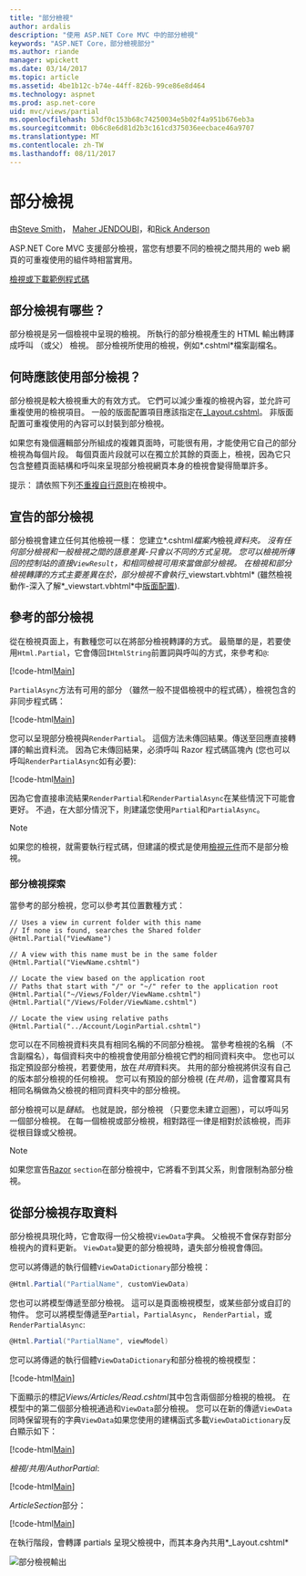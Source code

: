 ```yaml
---
title: "部分檢視"
author: ardalis
description: "使用 ASP.NET Core MVC 中的部分檢視"
keywords: "ASP.NET Core，部分檢視部分"
ms.author: riande
manager: wpickett
ms.date: 03/14/2017
ms.topic: article
ms.assetid: 4be1b12c-b74e-44ff-826b-99ce86e8d464
ms.technology: aspnet
ms.prod: asp.net-core
uid: mvc/views/partial
ms.openlocfilehash: 53df0c153b68c74250034e5b02f4a951b676eb3a
ms.sourcegitcommit: 0b6c8e6d81d2b3c161cd375036eecbace46a9707
ms.translationtype: MT
ms.contentlocale: zh-TW
ms.lasthandoff: 08/11/2017
---
```

# <a name="partial-views"></a>部分檢視

由[Steve Smith](http://ardalis.com)， [Maher JENDOUBI](https://twitter.com/maherjend)，和[Rick Anderson](https://twitter.com/RickAndMSFT)

ASP.NET Core MVC 支援部分檢視，當您有想要不同的檢視之間共用的 web 網頁的可重複使用的組件時相當實用。

[檢視或下載範例程式碼](https://github.com/aspnet/Docs/tree/master/aspnetcore/mvc/views/partial/sample)

## <a name="what-are-partial-views"></a>部分檢視有哪些？

部分檢視是另一個檢視中呈現的檢視。 所執行的部分檢視產生的 HTML 輸出轉譯成呼叫 （或父） 檢視。 部分檢視所使用的檢視，例如*.cshtml*檔案副檔名。

## <a name="when-should-i-use-partial-views"></a>何時應該使用部分檢視？

部分檢視是較大檢視重大的有效方式。 它們可以減少重複的檢視內容，並允許可重複使用的檢視項目。 一般的版面配置項目應該指定在[_Layout.cshtml](layout.md)。 非版面配置可重複使用的內容可以封裝到部分檢視。

如果您有幾個邏輯部分所組成的複雜頁面時，可能很有用，才能使用它自己的部分檢視為每個片段。 每個頁面片段就可以在獨立於其餘的頁面上，檢視，因為它只包含整體頁面結構和呼叫來呈現部分檢視網頁本身的檢視會變得簡單許多。

提示： 請依照下列[不重複自行原則](http://deviq.com/don-t-repeat-yourself/)在檢視中。

## <a name="declaring-partial-views"></a>宣告的部分檢視

部分檢視會建立任何其他檢視一樣： 您建立*.cshtml*檔案內*檢視*資料夾。 沒有任何部分檢視和一般檢視之間的語意差異-只會以不同的方式呈現。 您可以檢視所傳回的控制站的直接`ViewResult`，和相同檢視可用來當做部分檢視。 在檢視和部分檢視轉譯的方式主要差異在於，部分檢視不會執行*_viewstart.vbhtml* (雖然檢視動作-深入了解*_viewstart.vbhtml*中[版面配置](layout.md)).

## <a name="referencing-a-partial-view"></a>參考的部分檢視

從在檢視頁面上，有數種您可以在將部分檢視轉譯的方式。 最簡單的是，若要使用`Html.Partial`，它會傳回`IHtmlString`前置詞與呼叫的方式，來參考和`@`:

[!code-html[Main](partial/sample/src/PartialViewsSample/Views/Home/About.cshtml?range=9)]

`PartialAsync`方法有可用的部分 （雖然一般不提倡檢視中的程式碼），檢視包含的非同步程式碼：

[!code-html[Main](partial/sample/src/PartialViewsSample/Views/Home/About.cshtml?range=8)]

您可以呈現部分檢視與`RenderPartial`。 這個方法未傳回結果。傳送至回應直接轉譯的輸出資料流。 因為它未傳回結果，必須呼叫 Razor 程式碼區塊內 (您也可以呼叫`RenderPartialAsync`如有必要):

[!code-html[Main](partial/sample/src/PartialViewsSample/Views/Home/About.cshtml?range=10-12)]

因為它會直接串流結果`RenderPartial`和`RenderPartialAsync`在某些情況下可能會更好。 不過，在大部分情況下，則建議您使用`Partial`和`PartialAsync`。

> [!NOTE]
> 如果您的檢視，就需要執行程式碼，但建議的模式是使用[檢視元件](view-components.md)而不是部分檢視。

### <a name="partial-view-discovery"></a>部分檢視探索

當參考的部分檢視，您可以參考其位置數種方式：

```text
// Uses a view in current folder with this name
// If none is found, searches the Shared folder
@Html.Partial("ViewName")

// A view with this name must be in the same folder
@Html.Partial("ViewName.cshtml")

// Locate the view based on the application root
// Paths that start with "/" or "~/" refer to the application root
@Html.Partial("~/Views/Folder/ViewName.cshtml")
@Html.Partial("/Views/Folder/ViewName.cshtml")

// Locate the view using relative paths
@Html.Partial("../Account/LoginPartial.cshtml")
```

您可以在不同檢視資料夾具有相同名稱的不同部分檢視。 當參考檢視的名稱 （不含副檔名），每個資料夾中的檢視會使用部分檢視它們的相同資料夾中。 您也可以指定預設部分檢視，若要使用，放在*共用*資料夾。 共用的部分檢視將供沒有自己的版本部分檢視的任何檢視。 您可以有預設的部分檢視 (在*共用*)，這會覆寫具有相同名稱做為父檢視的相同資料夾中的部分檢視。

部分檢視可以是*鏈結*。 也就是說，部分檢視 （只要您未建立迴圈），可以呼叫另一個部分檢視。 在每一個檢視或部分檢視，相對路徑一律是相對於該檢視，而非從根目錄或父檢視。

> [!NOTE]
> 如果您宣告[Razor](razor.md) `section`在部分檢視中，它將看不到其父系，則會限制為部分檢視。

## <a name="accessing-data-from-partial-views"></a>從部分檢視存取資料

部分檢視具現化時，它會取得一份父檢視`ViewData`字典。 父檢視不會保存對部分檢視內的資料更新。 `ViewData`變更的部分檢視時，遺失部分檢視會傳回。

您可以將傳遞的執行個體`ViewDataDictionary`部分檢視：

```csharp
@Html.Partial("PartialName", customViewData)
   ```

您也可以將模型傳遞至部分檢視。 這可以是頁面檢視模型，或某些部分或自訂的物件。 您可以將模型傳遞至`Partial`，`PartialAsync`， `RenderPartial`，或`RenderPartialAsync`:

```csharp
@Html.Partial("PartialName", viewModel)
   ```

您可以將傳遞的執行個體`ViewDataDictionary`和部分檢視的檢視模型：

[!code-html[Main](partial/sample/src/PartialViewsSample/Views/Articles/Read.cshtml?range=15-16)]

下面顯示的標記*Views/Articles/Read.cshtml*其中包含兩個部分檢視的檢視。 在模型中的第二個部分檢視通過和`ViewData`部分檢視。 您可以在新的傳遞`ViewData`同時保留現有的字典`ViewData`如果您使用的建構函式多載`ViewDataDictionary`反白顯示如下：

[!code-html[Main](partial/sample/src/PartialViewsSample/Views/Articles/Read.cshtml)]

*檢視/共用/AuthorPartial*:

[!code-html[Main](partial/sample/src/PartialViewsSample/Views/Shared/AuthorPartial.cshtml)]

*ArticleSection*部分：

[!code-html[Main](partial/sample/src/PartialViewsSample/Views/Articles/ArticleSection.cshtml)]

在執行階段，會轉譯 partials 呈現父檢視中，而其本身內共用*_Layout.cshtml*

![部分檢視輸出](partial/_static/output.png)
